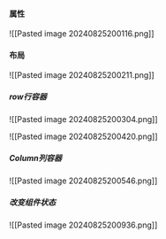 #### 属性
![[Pasted image 20240825200116.png]]


#### 布局
![[Pasted image 20240825200211.png]]


##### row行容器
![[Pasted image 20240825200304.png]]

![[Pasted image 20240825200420.png]]

##### Column列容器
![[Pasted image 20240825200546.png]]

##### 改变组件状态

![[Pasted image 20240825200936.png]]
